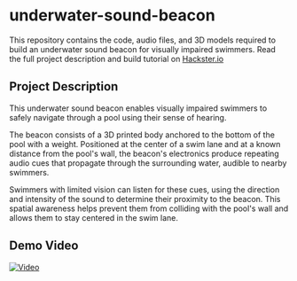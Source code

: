 # underwater-sound-beacon
This repository contains the code, audio files, and 3D models required to build an underwater sound beacon for visually impaired swimmers. Read the full project description and build tutorial on [Hackster.io](https://www.hackster.io/rhammell/underwater-sound-beacons-for-visually-impaired-swimmers-b1aa85)

## Project Description
This underwater sound beacon enables visually impaired swimmers to safely navigate through a pool using their sense of hearing.

The beacon consists of a 3D printed body anchored to the bottom of the pool with a weight. Positioned at the center of a swim lane and at a known distance from the pool's wall, the beacon's electronics produce repeating audio cues that propagate through the surrounding water, audible to nearby swimmers.

Swimmers with limited vision can listen for these cues, using the direction and intensity of the sound to determine their proximity to the beacon. This spatial awareness helps prevent them from colliding with the pool's wall and allows them to stay centered in the swim lane.

## Demo Video
[![Video](https://img.youtube.com/vi/7JQlHfV8p6E/0.jpg)](https://www.youtube.com/watch?v=7JQlHfV8p6E)
